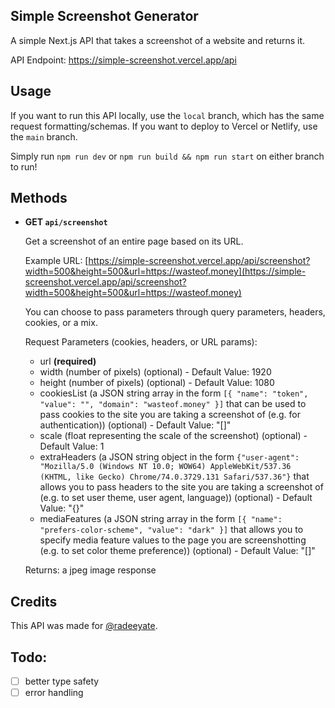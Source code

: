 ## Simple Screenshot Generator

A simple Next.js API that takes a screenshot of a website and returns it.

API Endpoint: https://simple-screenshot.vercel.app/api

## Usage

If you want to run this API locally, use the `local` branch, which has the same request formatting/schemas. If you want to deploy to Vercel or Netlify, use the `main` branch.

Simply run `npm run dev` or `npm run build && npm run start` on either branch to run!

## Methods

- **GET `api/screenshot`**

  Get a screenshot of an entire page based on its URL.

  Example URL: [https://simple-screenshot.vercel.app/api/screenshot?width=500&height=500&url=https://wasteof.money](https://simple-screenshot.vercel.app/api/screenshot?width=500&height=500&url=https://wasteof.money)

  You can choose to pass parameters through query parameters, headers, cookies, or a mix.

  Request Parameters (cookies, headers, or URL params):

  - url **(required)**
  - width (number of pixels) (optional) - Default Value: 1920
  - height (number of pixels) (optional) - Default Value: 1080
  - cookiesList (a JSON string array in the form `[{ "name": "token", "value": "", "domain": "wasteof.money" }]` that can be used to pass cookies to the site you are taking a screenshot of (e.g. for authentication)) (optional) - Default Value: "[]"
  - scale (float representing the scale of the screenshot) (optional) - Default Value: 1
  - extraHeaders (a JSON string object in the form `{"user-agent": "Mozilla/5.0 (Windows NT 10.0; WOW64) AppleWebKit/537.36 (KHTML, like Gecko) Chrome/74.0.3729.131 Safari/537.36"}` that allows you to pass headers to the site you are taking a screenshot of (e.g. to set user theme, user agent, language)) (optional) - Default Value: "{}"
  - mediaFeatures (a JSON string array in the form `[{ "name": "prefers-color-scheme", "value": "dark" }]` that allows you to specify media feature values to the page you are screenshotting (e.g. to set color theme preference)) (optional) - Default Value: "[]"

  Returns:
  a jpeg image response

## Credits

This API was made for [@radeeyate](https://github.com/radeeyate).

## Todo:

- [ ] better type safety
- [ ] error handling
